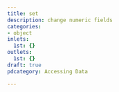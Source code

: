 ```yaml
---
title: set
description: change numeric fields
categories:
- object
inlets:
  1st: {}
outlets:
  1st: {}
draft: true
pdcategory: Accessing Data

---
```

